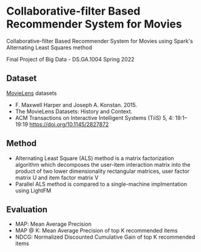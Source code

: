 # Collaborative-filter Based Recommender System for Movies

Collaborative-filter Based Recommender System for Movies using Spark's Alternating Least Squares method

Final Project of Big Data - DS.GA.1004 Spring 2022


## Dataset
[MovieLens](https://grouplens.org/datasets/movielens/latest/) datasets 
 - F. Maxwell Harper and Joseph A. Konstan. 2015. 
 - The MovieLens Datasets: History and Context. 
 - ACM Transactions on Interactive Intelligent Systems (TiiS) 5, 4: 19:1–19:19
 https://doi.org/10.1145/2827872

## Method
- Alternating Least Square (ALS) method is a matrix factorization algorithm which decomposes the user-item interaction matrix into the product of two lower dimensionality rectangular matrices, user factor matrix U and item factor matrix V
- Parallel ALS method is compared to a single-machine implmentation using LightFM


## Evaluation
- MAP: Mean Average Precision
- MAP @ K: Mean Average Precision of top K recommended items
- NDCG: Normalized Discounted Cumulative Gain of top K recommended items